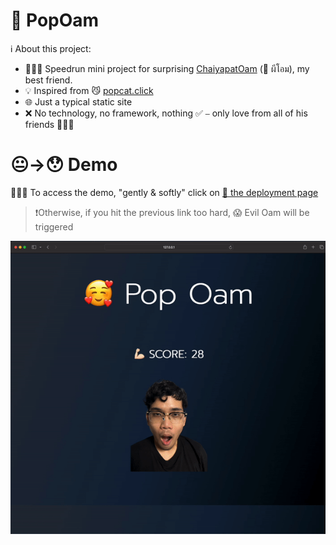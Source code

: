# 🤯 PopOam
ℹ️ About this project:
- 🏃🏻‍♂️ Speedrun mini project for surprising [ChaiyapatOam](https://github.com/ChaiyapatOam) (👻 ผีโอม), my best friend.
- 💡 Inspired from 😼 [popcat.click](https://popcat.click/)
- 🌐 Just a typical static site
- ❌ No technology, no framework, nothing  ✅ ⎯ only love from all of his friends 💪🏻😘

#  😐→😯 Demo 
👨🏻‍💻 To access the demo, "gently & softly" click on [🚀 the deployment page ](https://chotanansubsoph.github.io/PopOam/)  
> ❗️Otherwise, if you hit the previous link too hard, 😱 Evil Oam will be triggered 

![ohm](assets/animation/pop-oam-demo.gif)
